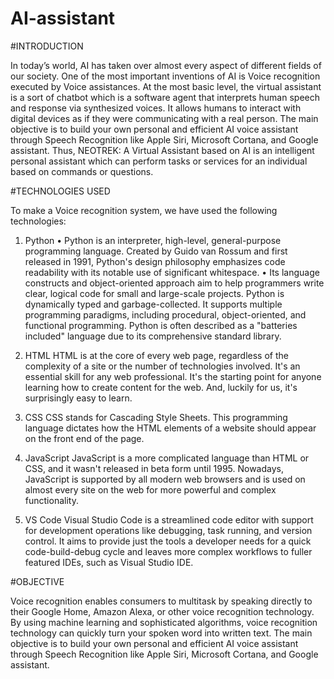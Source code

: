 # AI-assistant

#INTRODUCTION

In today’s world, AI has taken over almost every aspect of different fields of our society. One of the most important inventions of AI is Voice recognition executed by Voice assistances. At the most basic level, the virtual assistant is a sort of chatbot which is a software agent that interprets human speech and response via synthesized voices. It allows humans to interact with digital devices as if they were communicating with a real person. The main objective is to build your own personal and efficient AI voice assistant through Speech Recognition like Apple Siri, Microsoft Cortana, and Google assistant.
Thus, NEOTREK: A Virtual Assistant based on AI is an intelligent personal assistant which can perform tasks or services for an individual based on commands or questions. 



#TECHNOLOGIES USED

To make a Voice recognition system, we have used the following technologies:

1.	Python
•	Python is an interpreter, high-level, general-purpose programming language. Created by Guido van Rossum and first released in 1991, Python's design philosophy emphasizes code readability with its notable use of significant whitespace.
•	Its language constructs and object-oriented approach aim to help programmers write clear, logical code for small and large-scale projects. Python is dynamically typed and garbage-collected. It supports multiple programming paradigms, including procedural, object-oriented, and functional programming. Python is often described as a "batteries included" language due to its comprehensive standard library.


2.	HTML
HTML is at the core of every web page, regardless of the complexity of a site or the number of technologies involved. It's an essential skill for any web professional. It's the starting point for anyone learning how to create content for the web. And, luckily for us, it's surprisingly easy to learn.


3.	CSS
CSS stands for Cascading Style Sheets. This programming language dictates how the HTML elements of a website should appear on the front end of the page.


4.	JavaScript
JavaScript is a more complicated language than HTML or CSS, and it wasn't released in beta form until 1995. Nowadays, JavaScript is supported by all modern web browsers and is used on almost every site on the web for more powerful and complex functionality.

	
5.	VS Code
Visual Studio Code is a streamlined code editor with support for development operations like debugging, task running, and version control. It aims to provide just the tools a developer needs for a quick code-build-debug cycle and leaves more complex workflows to fuller featured IDEs, such as Visual Studio IDE.



#OBJECTIVE

Voice recognition enables consumers to multitask by speaking directly to their Google Home, Amazon Alexa, or other voice recognition technology. By using machine learning and sophisticated algorithms, voice recognition technology can quickly turn your spoken word into written text. The main objective is to build your own personal and efficient AI voice assistant through Speech Recognition like Apple Siri, Microsoft Cortana, and Google assistant.


